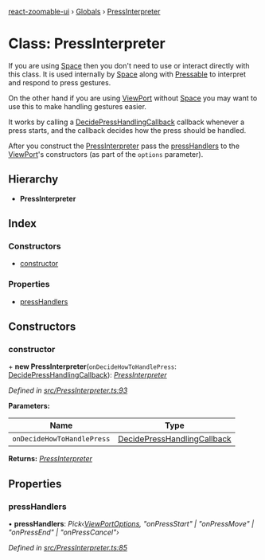 [react-zoomable-ui](../README.md) › [Globals](../globals.md) › [PressInterpreter](pressinterpreter.md)

# Class: PressInterpreter

If you are using [Space](space.md) then you don't need to use or interact directly with this class. It is used
internally by [Space](space.md) along with [Pressable](pressable.md) to interpret and respond to press gestures.

On the other hand if you are using [ViewPort](viewport.md) without [Space](space.md) you may want to use this to
make handling gestures easier.

It works by calling a [DecidePressHandlingCallback](../globals.md#decidepresshandlingcallback) callback whenever a
press starts, and the callback decides how the press should be handled.

After you construct the [PressInterpreter](pressinterpreter.md) pass the [pressHandlers](pressinterpreter.md#presshandlers) to
the [ViewPort](viewport.md)'s constructors (as part of the `options` parameter).

## Hierarchy

- **PressInterpreter**

## Index

### Constructors

- [constructor](pressinterpreter.md#constructor)

### Properties

- [pressHandlers](pressinterpreter.md#presshandlers)

## Constructors

### constructor

\+ **new PressInterpreter**(`onDecideHowToHandlePress`: [DecidePressHandlingCallback](../globals.md#decidepresshandlingcallback)): _[PressInterpreter](pressinterpreter.md)_

_Defined in [src/PressInterpreter.ts:93](https://github.com/aarondail/react-zoomable-ui/blob/d840303/src/PressInterpreter.ts#L93)_

**Parameters:**

| Name                       | Type                                                                     |
| -------------------------- | ------------------------------------------------------------------------ |
| `onDecideHowToHandlePress` | [DecidePressHandlingCallback](../globals.md#decidepresshandlingcallback) |

**Returns:** _[PressInterpreter](pressinterpreter.md)_

## Properties

### pressHandlers

• **pressHandlers**: _Pick‹[ViewPortOptions](../interfaces/viewportoptions.md), "onPressStart" | "onPressMove" | "onPressEnd" | "onPressCancel"›_

_Defined in [src/PressInterpreter.ts:85](https://github.com/aarondail/react-zoomable-ui/blob/d840303/src/PressInterpreter.ts#L85)_
